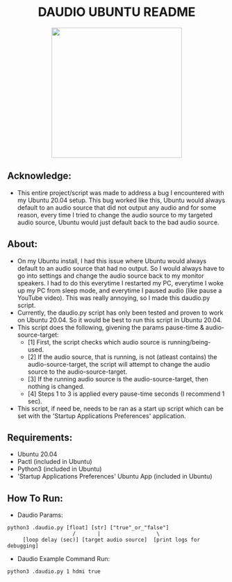 <h1 align="center">DAUDIO UBUNTU README</h1>
<p align="center">
  <img width="300" src="https://user-images.githubusercontent.com/15916367/140458625-cbde3203-11cb-43f8-a614-5a60b35cdcc6.png">
</p>

## Acknowledge:
- This entire project/script was made to address a bug I encountered with my Ubuntu 20.04 setup. This bug worked like this, Ubuntu would always default to an audio source that did not output any audio and for some reason, every time I tried to change the audio source to my targeted audio source, Ubuntu would just default back to the bad audio source. 

## About:
- On my Ubuntu install, I had this issue where Ubuntu would always default to an audio source that had no output. So I would always have to go into settings and change the audio source back to my monitor speakers. I had to do this everytime I restarted my PC, everytime I woke up my PC from sleep mode, and everytime I paused audio (like pause a YouTube video). This was really annoying, so I made this daudio.py script.
- Currently, the daudio.py script has only been tested and proven to work on Ubuntu 20.04. So it would be best to run this script in Ubuntu 20.04.
- This script does the following, givening the params pause-time & audio-source-target:
	- [1] First, the script checks which audio source is running/being-used.
	- [2] If the audio source, that is running, is not (atleast contains) the audio-source-target, the script will attempt to change the audio source to the audio-source-target.
	- [3] If the running audio source is the audio-source-target, then nothing is changed.
	- [4] Steps 1 to 3 is applied every pause-time seconds (I recommend 1 sec).
- This script, if need be, needs to be ran as a start up script which can be set with the 'Startup Applications Preferences' application.

## Requirements:
- Ubuntu 20.04
- Pactl (included in Ubuntu)
- Python3 (included in Ubuntu)
- 'Startup Applications Preferences' Ubuntu App (included in Ubuntu)

## How To Run:
- Daudio Params:
```
python3 .daudio.py [float] [str] ["true"_or_"false"]
                     /       |                  \
     [loop delay (sec)] [target audio source]  [print logs for debugging]
```

- Daudio Example Command Run:
```
python3 .daudio.py 1 hdmi true
```
